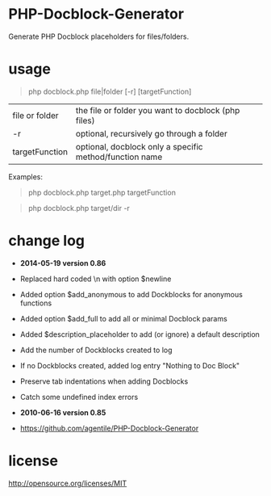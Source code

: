 PHP-Docblock-Generator
======================
Generate PHP Docblock placeholders for files/folders.


usage
========
> php docblock.php file|folder [-r] [targetFunction]

|                 |                                                         |
------------------|----------------------------------------------------------
| file or folder  | the file or folder you want to docblock (php files)     |
| -r              | optional, recursively go through a folder               |
| targetFunction  | optional, docblock only a specific method/function name |

Examples:

> php docblock.php target.php targetFunction

> php docblock.php target/dir -r


change log
========
* **2014-05-19 version 0.86**
* Replaced hard coded \n with option $newline
* Added option $add_anonymous to add Dockblocks for anonymous functions
* Added option $add_full to add all or minimal Docblock params
* Added $description_placeholder to add (or ignore) a default description
* Add the number of Dockblocks created to log
* If no Dockblocks created, added log entry "Nothing to Doc Block"
* Preserve tab indentations when adding Docblocks
* Catch some undefined index errors

* **2010-06-16 version 0.85**
* https://github.com/agentile/PHP-Docblock-Generator


license
========
http://opensource.org/licenses/MIT



